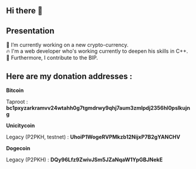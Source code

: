 ## Hi there 👋

## **Presentation**

🧙 I’m currently working on a new crypto-currency.<br/>
🔥 I'm a web developer who's working currently to deepen his skills in C++.<br/>
🔑 Furthermore, I contribute to the BIP.

## **Here are my donation addresses :**

**Bitcoin**

Taproot : **bc1pxyzarkramvv24wtahh0g7tgmdrwy9qhj7aum3zmlpdj2356hl0pslkujng**

**Unicitycoin**

Legacy (P2PKH, testnet) : **UhoiP1WogeRVPMkzb12NijxP7B2gYANCHV**

**Dogecoin**

Legacy (P2PKH) : **DQy96Lfz9ZwivJSm5JZaNqaW1YpGBJNekE**
